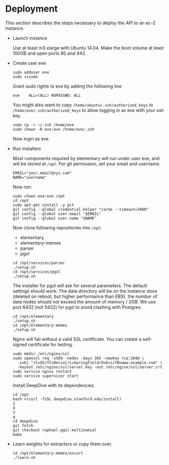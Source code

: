# Deployment

This section describes the steps necessary to deploy the API to an ec-2 instance.

*  Launch instance

   Use at least m3.xlarge with Ubuntu 14.04. Make the boot volume at least 100GB and
   open ports 80 and 443.

*  Create user eve

   ```
   sudo adduser eve
   sudo visudo
   ```
   Grant sudo rights to eve by adding the following line
   ```
   eve    ALL=(ALL) NOPASSWD: ALL
   ```

   You might also want to copy `/home/ubuntu/.ssh/authorized_keys` to `/home/eve/.ssh/authorized_keys` to allow logging in as eve with your ssh key.
   ```
   sudo cp -r ~/.ssh /home/eve
   sudo chown -R eve:eve /home/eve/.ssh
   ```
   Now login as eve.

*  Run installers

   Most components required by elementary will run under user eve, and will be
   stored at `/opt`. For git permission, set your email and username.
   ```
   EMAIL="your.email@xyz.com"
   NAME="username"
   ```
   Now run:
   ```
   sudo chown eve:eve /opt
   cd /opt
   sudo apt-get install -y git
   git config --global credential.helper "cache --timeout=3600"
   git config --global user.email "$EMAIL"
   git config --global user.name "$NAME"

   ```
   
   Now clone following repositories into `/opt`:
   - elementary
   - elementary-memex
   - parser
   - pgxl

   ```
   cd /opt/services/parser
   ./setup.sh
   cd /opt/services/pgxl
   ./setup.sh
   ```
   The installer for pgxl will ask for several parameters. The default
   settings should work: The data directory will be on the instance store
   (deleted on reboot, but higher performance than EBS), the number of data
   nodes should not exceed the amount of memory / 2GB. We use port 6432
   (not 5432) for pgxl to avoid clashing with Postgres.

   ```
   cd /opt/elementary
   ./setup.sh
   cd /opt/elementary-memex
   ./setup.sh
   ```
   Nginx will fail without a valid SSL certificate. You can create a self-signed
   certificate for testing.
   ```
   sudo mkdir /etc/nginx/ssl
   sudo openssl req -x509 -nodes -days 365 -newkey rsa:2048 \
     -subj "/C=US/ST=Denial/L=Springfield/O=Dis/CN=www.example.com" \
     -keyout /etc/nginx/ssl/server.key -out /etc/nginx/ssl/server.crt
   sudo service nginx restart
   sudo service supervisor start
   ```

   Install DeepDive with its dependencies.
   ```
   cd /opt
   bash <(curl -fsSL deepdive.stanford.edu/install)
   2
   4
   3
   q
   cd deepdive
   git fetch
   git checkout raphael-pgxl-multinomial
   make
   ```

*  Learn weights for extractors or copy them over.

   ```
   cd /opt/elementary-memex/escort
   ./learn.sh
   ```
